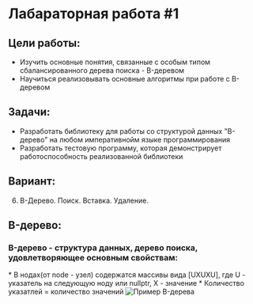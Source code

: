 <h1>Лабараторная работа #1</h1>

## Цели работы:

* Изучить основные понятия, связанные с особым типом сбалансированного дерева поиска - B-деревом
* Научиться реализовывать основные алгоритмы при работе с B-деревом

## Задачи:

* Разработать библиотеку для работы со структурой данных "B-дерево" на любом императивнойм языке программирования
* Разработать тестовую программу, которая демонстрирует работоспособность реализованной библиотеки

## Вариант:
6. B-Дерево. Поиск. Вставка. Удаление.

## B-дерево:
<h3>B-дерево - структура данных, дерево поиска, удовлетворяющее основным свойствам:</h3>
* В нодах(от node - узел) содержатся массивы вида [UXUXU], где U - указатель на следующую ноду или nullptr, X - значение
* Количество указатлей = количество значений
<img alt="Пример B-дерева" src="https://github.com/iis-42x70x/RPIIS/blob/Говор_Г/sem2/img/1.png">
